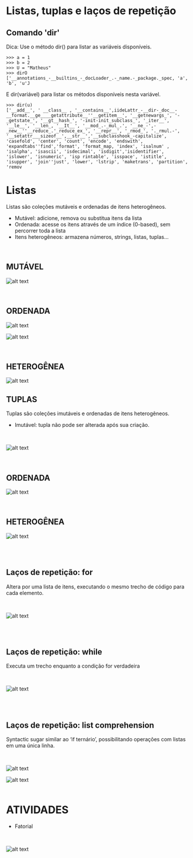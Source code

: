 <h1> Listas, tuplas e laços de repetição </h1>

<h2> Comando 'dir' </h2>
Dica: Use o método dir() para listar as variáveis disponíveis.

<br>

```
>>> a = 1
>>> b = 2
>>> U = "Matheus"
>>> dirO
['__annotations_-__builtins_-_docLoader_.-_name.-_package._spec, 'a', 'b', 'u'J
```

E dir(variável) para listar os métodos disponíveis nesta variável.


````
>>> dir(u)
['__add__', ' __class__ , '__contains__',iideLattr_-__dir-_doc__-__format.__ge____getattribute__''__getitem__', '__getnewargs_', '-_getstate_', '__gt__hash_', '-init-init_subclass_', '_iter__', '__le__', '__len_, '__It__', '__mod_.-_mul_.', '__ne_-',-_new__''__reduce_.'_reduce_ex_', '__repr__', '_rmod_', '._rmul.-', '__setattr___sizeof__',__str__','__subclasshook_-capitalize', 'casefold', 'center', 'count', 'encode', 'endswith', 'expandtabs''find','format', 'format_map, 'index', 'isalnum' , 'isalpha', 'isascii', 'isdecimal', 'isdigit','isidentifier', 'islower', 'isnumeric', 'isp rintable', 'isspace', 'istitle', 'isupper', 'join''just', 'lower', 'lstrip', 'maketrans', 'partition', 'remov
````

<h1> Listas </h1> 

Listas são coleções mutáveis e ordenadas de itens heterogêneos.

- Mutável: adicione, remova ou substitua itens da lista
- Ordenada: acesse os itens através de um índice (0-based), sem percorrer toda a lista
- Itens heterogêneos: armazena números, strings, listas, tuplas…

<br>
<h2> MUTÁVEL</h2>

![alt text](image.png)

<br>

<h2> ORDENADA </h2>

![alt text](image-1.png)

![alt text](image-2.png)

<br>

<h2> HETEROGÊNEA </h2>

![alt text](image-3.png)


<h2>  TUPLAS </h2>
Tuplas são coleções imutáveis e ordenadas de itens heterogêneos.

- Imutável: tupla não pode ser alterada após sua criação.

<br>

![alt text](image-4.png)

<br>

<h2> ORDENADA</h2>

![alt text](image-5.png)

<br>

<h2> HETEROGÊNEA </h2>

![alt text](image-6.png)

<br>
<br>

<h2> Laços de repetição: for </h2>

Altera por uma lista de itens, executando o mesmo trecho de código para cada elemento.

<br>

![alt text](image-7.png)

<br>
<br>

<h2> Laços de repetição: while </h2>

Executa um trecho enquanto a condição for verdadeira

<br>

![alt text](image-8.png)

<br>
<br>

<h2> Laços de repetição: list comprehension </h2>

Syntactic sugar similar ao ‘if ternário’, possibilitando operações com listas em uma única linha.

<br>

![alt text](image-9.png)

![alt text](image-10.png)
<br>
<br>

<h1> ATIVIDADES </h1>

- Fatorial

<br>

![alt text](image-11.png)

<br>



<br>











